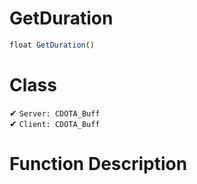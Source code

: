 # GetDuration
```js	
float GetDuration()
```
# Class
✔ `Server: CDOTA_Buff`  
✔ `Client: CDOTA_Buff`  

# Function Description

